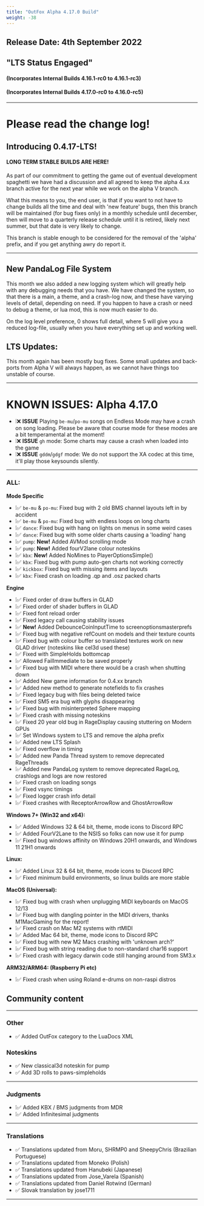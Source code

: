 ```yaml
---
title: "OutFox Alpha 4.17.0 Build"
weight: -38
---
```

## Release Date: 4th September 2022
## "LTS Status Engaged"
#### (Incorporates Internal Builds 4.16.1-rc0 to 4.16.1-rc3)
#### (Incorporates Internal Builds 4.17.0-rc0 to 4.16.0-rc5)
---
# Please read the change log!

## Introducing 0.4.17-LTS!

#### LONG TERM STABLE BUILDS ARE HERE!

As part of our commitment to getting the game out of eventual development spaghetti we have had a discussion and all agreed to keep the alpha 4.xx branch active for the next year while we work on the alpha V branch. 

What this means to you, the end user, is that if you want to not have to change builds all the time and deal with 'new feature' bugs, then this branch will be maintained (for bug fixes only) in a monthly schedule until december, then will move to a quarterly release schedule until it is retired, likely next summer, but that date is very likely to change.

This branch is stable enough to be considered for the removal of the 'alpha' prefix, and if you get anything awry do report it.

---

## New PandaLog File System

This month we also added a new logging system which will greatly help with any debugging needs that you have. We have changed the system, so that there is a main, a theme, and a crash-log now, and these have varying levels of detail, depending on need. If you happen to have a crash or need to debug a theme, or lua mod, this is now much easier to do.

On the log level preference, 0 shows full detail, where 5 will give you a reduced log-file, usually when you have everything set up and working well.

## LTS Updates:

This month again has been mostly bug fixes. Some small updates and back-ports from Alpha V will always happen, as we cannot have things too unstable of course.


---
# **KNOWN ISSUES: Alpha 4.17.0**

* ❕❌ **ISSUE** Playing ``be-mu``/``po-mu`` songs on Endless Mode may have a crash on song loading. Please be aware that course mode for these modes are a bit temperamental at the moment!
* ❕❌ **ISSUE** ``gh`` mode: Some charts may cause a crash when loaded into the game
* ❕❌ **ISSUE** ``gddm``/``gdgf`` mode: We do not support the XA codec at this time, it'll play those keysounds silently.

---
### **ALL:**

**Mode Specific**
* ❕✅ ``be-mu`` & ``po-mu``: Fixed bug with 2 old BMS channel layouts left in by accident
* ❕✅ ``be-mu`` & ``po-mu``: Fixed bug with endless loops on long charts
* ❕✅ ``dance``: Fixed bug with hang on lights on menus in some weird cases
* ❕✅ ``dance``: Fixed bug with some older charts causing a 'loading' hang
* ❕✅ ``pump``: **New!** Added AVMod scrolling mode
* ❕✅ ``pump``: **New!** Added fourV2lane colour noteskins
* ❕✅ ``kbx``: **New!** Added NoMines to PlayerOptionsSimple()
* ❕✅ ``kbx``: Fixed bug with pump auto-gen charts not working correctly
* ❕✅ ``kickbox``: Fixed bug with missing items and layouts
* ❕✅ ``kbx``: Fixed crash on loading .qp and .osz packed charts

**Engine**
* ❕✅ Fixed order of draw buffers in GLAD
* ❕✅ Fixed order of shader buffers in GLAD
* ❕✅ Fixed font reload order
* ❕✅ Fixed legacy call causing stability issues
* ❕✅ **New!** Added DebounceCoinInputTime to screenoptionsmasterprefs
* ❕✅ Fixed bug with negative refCount on models and their texture counts
* ❕✅ Fixed bug with colour buffer so translated textures work on new GLAD driver (noteskins like cel3d used these)
* ❕✅ Fixed with SimpleHolds bottomcap
* ❕✅ Allowed FailImmediate to be saved properly
* ❕✅ Fixed bug with MIDI where there would be a crash when shutting down
* ❕✅ Added New game information for 0.4.xx branch
* ❕✅ Added new method to generate notefields to fix crashes
* ❕✅ Fixed legacy bug with files being deleted twice
* ❕✅ Fixed SM5 era bug with glyphs disappearing
* ❕✅ Fixed bug with misinterpreted Sphere mapping
* ❕✅ Fixed crash with missing noteskins
* ❕✅ Fixed 20 year old bug in RageDisplay causing stuttering on Modern GPUs
* ❕✅ Set Windows system to LTS and remove the alpha prefix
* ❕✅ Added new LTS Splash
* ❕✅ Fixed overflow in timing
* ❕✅ Added new Panda Thread system to remove deprecated RageThreads
* ❕✅ Added new PandaLog system to remove deprecated RageLog, crashlogs and logs are now restored
* ❕✅ Fixed crash on loading songs
* ❕✅ Fixed vsync timings
* ❕✅ Fixed logger crash info detail
* ❕✅ Fixed crashes with ReceptorArrowRow and GhostArrowRow
  
**Windows 7+ (Win32 and x64):**
* ❕✅ Added Windows 32 & 64 bit, theme, mode icons to Discord RPC
* ❕✅ Added FourV2Lane to the NSIS so folks can now use it for pump
* ❕✅ Fixed bug windows affinity on Windows 20H1 onwards, and Windows 11 21H1 onwards

**Linux:**
* ❕✅ Added Linux 32 & 64 bit, theme, mode icons to Discord RPC
* ❕✅ Fixed minimum build environments, so linux builds are more stable

**MacOS (Universal):**
* ❕✅ Fixed bug with crash when unplugging MIDI keyboards on MacOS 12/13
* ❕✅ Fixed bug with dangling pointer in the MIDI drivers, thanks M1MacGaming for the report!
* ❕✅ Fixed crash on Mac M2 systems with rtMIDI
* ❕✅ Added Mac 64 bit, theme, mode icons to Discord RPC
* ❕✅ Fixed bug with new M2 Macs crashing with 'unknown arch?'
* ❕✅ Fixed bug with string reading due to non-standard char16 support
* ❕✅ Fixed crash with legacy darwin code still hanging around from SM3.x
  
**ARM32/ARM64: (Raspberry Pi etc)**
* ❕✅ Fixed crash when using Roland e-drums on non-raspi distros

## Community content
---

### Other
* ✅ Added OutFox category to the LuaDocs XML

### Noteskins
* ✅ New classical3d noteskin for pump
* ✅ Add 3D rolls to paws-simpleholds
---

### Judgments
* ❕✅ Added KBX / BMS judgments from MDR
* ❕✅ Added Infinitesimal judgments

---
### Translations

* ✅ Translations updated from Moru, SHRMP0 and SheepyChris (Brazilian Portuguese)
* ✅ Translations updated from Moneko (Polish)
* ✅ Translations updated from Hanubeki (Japanese)
* ✅ Translations updated from Jose_Varela (Spanish)
* ✅ Translations updated from Daniel Rotwind (German)
* ✅ Slovak translation by jose1711

---

